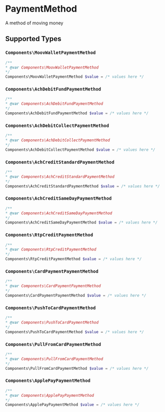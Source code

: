# PaymentMethod

A method of moving money


## Supported Types

### `Components\MoovWalletPaymentMethod`

```php
/**
* @var Components\MoovWalletPaymentMethod
*/
Components\MoovWalletPaymentMethod $value = /* values here */
```

### `Components\AchDebitFundPaymentMethod`

```php
/**
* @var Components\AchDebitFundPaymentMethod
*/
Components\AchDebitFundPaymentMethod $value = /* values here */
```

### `Components\AchDebitCollectPaymentMethod`

```php
/**
* @var Components\AchDebitCollectPaymentMethod
*/
Components\AchDebitCollectPaymentMethod $value = /* values here */
```

### `Components\AchCreditStandardPaymentMethod`

```php
/**
* @var Components\AchCreditStandardPaymentMethod
*/
Components\AchCreditStandardPaymentMethod $value = /* values here */
```

### `Components\AchCreditSameDayPaymentMethod`

```php
/**
* @var Components\AchCreditSameDayPaymentMethod
*/
Components\AchCreditSameDayPaymentMethod $value = /* values here */
```

### `Components\RtpCreditPaymentMethod`

```php
/**
* @var Components\RtpCreditPaymentMethod
*/
Components\RtpCreditPaymentMethod $value = /* values here */
```

### `Components\CardPaymentPaymentMethod`

```php
/**
* @var Components\CardPaymentPaymentMethod
*/
Components\CardPaymentPaymentMethod $value = /* values here */
```

### `Components\PushToCardPaymentMethod`

```php
/**
* @var Components\PushToCardPaymentMethod
*/
Components\PushToCardPaymentMethod $value = /* values here */
```

### `Components\PullFromCardPaymentMethod`

```php
/**
* @var Components\PullFromCardPaymentMethod
*/
Components\PullFromCardPaymentMethod $value = /* values here */
```

### `Components\ApplePayPaymentMethod`

```php
/**
* @var Components\ApplePayPaymentMethod
*/
Components\ApplePayPaymentMethod $value = /* values here */
```

